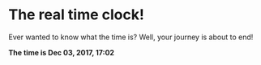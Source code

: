 # The real time clock!

Ever wanted to know what the time is? Well, your journey is about to end!

**The time is Dec 03, 2017, 17:02**